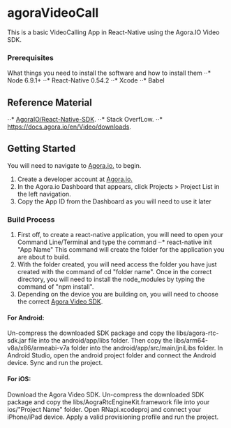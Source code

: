 # agoraVideoCall

This is a basic VideoCalling App in React-Native using the Agora.IO Video SDK.

### Prerequisites

What things you need to install the software and how to install them
⋅⋅* Node 6.9.1+
⋅⋅* React-Native 0.54.2
⋅⋅* Xcode
⋅⋅* Babel

## Reference Material 
⋅⋅* [AgoraIO/React-Native-SDK](https://github.com/AgoraIO/React-Native-SDK).
⋅⋅* Stack OverfLow.
⋅⋅* https://docs.agora.io/en/Video/downloads.

## Getting Started
You will need to navigate to [Agora.io.](https://dashboard.agora.io/signin/) to begin.

1. Create a developer account at [Agora.io.](https://dashboard.agora.io/signin/)
2. In the Agora.io Dashboard that appears, click Projects > Project List in the left navigation.
3. Copy the App ID from the Dashboard as you will need to use it later

### Build Process
1. First off, to create a react-native application, you will need to open your Command Line/Terminal and type the command
⋅⋅* react-native init "App Name"
This command will create the folder for the application you are about to build. 
2. With the folder created, you will need access the folder you have just created with the command of cd "folder name". Once in the correct directory, you will need to install the node_modules by typing the command of "npm install".
3. Depending on the device you are building on, you will need to choose the correct [Agora Video SDK](https://www.agora.io/en/download/).
#### For Android: 
Un-compress the downloaded SDK package and copy the libs/agora-rtc-sdk.jar file into the android/app/libs folder.
Then copy the libs/arm64-v8a/x86/armeabi-v7a folder into the android/app/src/main/jniLibs folder.
In Android Studio, open the android project folder and connect the Android device.
Sync and run the project.
#### For iOS:
Download the Agora Video SDK.
Un-compress the downloaded SDK package and copy the libs/AograRtcEngineKit.framework file into your ios/"Project Name" folder.
Open RNapi.xcodeproj and connect your iPhone/iPad device.
Apply a valid provisioning profile and run the project.





